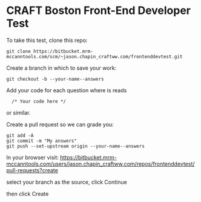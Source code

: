 # CRAFT Boston Front-End Developer Test

To take this test, clone this repo:

    git clone https://bitbucket.mrm-mccanntools.com/scm/~jason.chapin_craftww.com/frontenddevtest.git


Create a branch in which to save your work:

    git checkout -b --your-name--answers

Add your code for each question where is reads

      /* Your code here */

or similar.

Create a pull request so we can grade you:

    git add -A
    git commit -m "My answers"
    git push --set-upstream origin --your-name--answers

In your browser visit:
https://bitbucket.mrm-mccanntools.com/users/jason.chapin_craftww.com/repos/frontenddevtest/pull-requests?create

select your branch as the source, click Continue

then click Create


